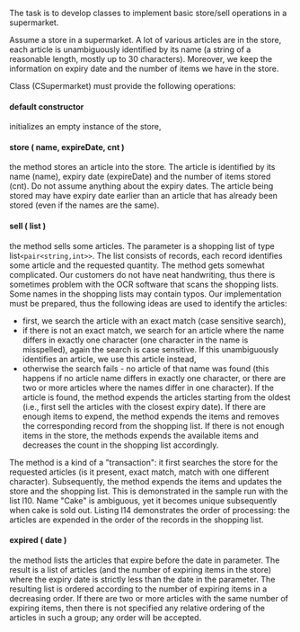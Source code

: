 The task is to develop classes to implement basic store/sell operations in a supermarket.

Assume a store in a supermarket. A lot of various articles are in the store, each article is unambiguously identified by its name (a string of a reasonable length, mostly up to 30 characters). Moreover, we keep the information on expiry date and the number of items we have in the store.

Class (CSupermarket) must provide the following operations:

#### default constructor
initializes an empty instance of the store,
#### store ( name, expireDate, cnt )
the method stores an article into the store. The article is identified by its name (name), expiry date (expireDate) and the number of items stored (cnt). Do not assume anything about the expiry dates. The article being stored may have expiry date earlier than an article that has already been stored (even if the names are the same).
#### sell ( list )
the method sells some articles. The parameter is a shopping list of type list`<pair<string,int>>`. The list consists of records, each record identifies some article and the requested quantity. The method gets somewhat complicated. Our customers do not have neat handwriting, thus there is sometimes problem with the OCR software that scans the shopping lists. Some names in the shopping lists may contain typos. Our implementation must be prepared, thus the following ideas are used to identify the articles:
- first, we search the article with an exact match (case sensitive search),
- if there is not an exact match, we search for an article where the name differs in exactly one character (one character in the name is misspelled), again the search is case sensitive. If this unambiguously identifies an article, we use this article instead,
- otherwise the search fails - no article of that name was found (this happens if no article name differs in exactly one character, or there are two or more articles where the names differ in one character).
If the article is found, the method expends the articles starting from the oldest (i.e., first sell the articles with the closest expiry date). If there are enough items to expend, the method expends the items and removes the corresponding record from the shopping list. If there is not enough items in the store, the methods expends the available items and decreases the count in the shopping list accordingly.

The method is a kind of a "transaction": it first searches the store for the requested articles (is it present, exact match, match with one different character). Subsequently, the method expends the items and updates the store and the shopping list. This is demonstrated in the sample run with the list l10. Name "Cake" is ambiguous, yet it becomes unique subsequently when cake is sold out. Listing l14 demonstrates the order of processing: the articles are expended in the order of the records in the shopping list.

#### expired ( date )
the method lists the articles that expire before the date in parameter. The result is a list of articles (and the number of expiring items in the store) where the expiry date is strictly less than the date in the parameter. The resulting list is ordered according to the number of expiring items in a decreasing order. If there are two or more articles with the same number of expiring items, then there is not specified any relative ordering of the articles in such a group; any order will be accepted.
